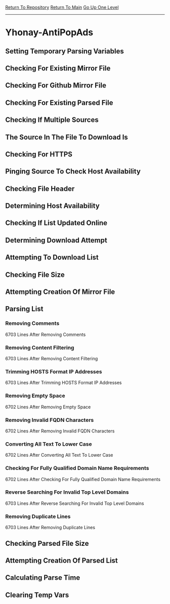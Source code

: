 [Return To Repository](https://github.com/deathbybandaid/piholeparser/)
[Return To Main](https://github.com/deathbybandaid/piholeparser/blob/master/RecentRunLogs/Mainlog.md)
[Go Up One Level](https://github.com/deathbybandaid/piholeparser/blob/master/RecentRunLogs/TopLevelScripts/30-Processing-External-Blacklists.md)
____________________________________
# Yhonay-AntiPopAds
## Setting Temporary Parsing Variables
## Checking For Existing Mirror File
## Checking For Github Mirror File
## Checking For Existing Parsed File
## Checking If Multiple Sources
## The Source In The File To Download Is
## Checking For HTTPS
## Pinging Source To Check Host Availability
## Checking File Header
## Determining Host Availability
## Checking If List Updated Online
## Determining Download Attempt
## Attempting To Download List
## Checking File Size
## Attempting Creation Of Mirror File
## Parsing List
### Removing Comments
6703 Lines After Removing Comments
### Removing Content Filtering
6703 Lines After Removing Content Filtering
### Trimming HOSTS Format IP Addresses
6703 Lines After Trimming HOSTS Format IP Addresses
### Removing Empty Space
6702 Lines After Removing Empty Space
### Removing Invalid FQDN Characters
6702 Lines After Removing Invalid FQDN Characters
### Converting All Text To Lower Case
6702 Lines After Converting All Text To Lower Case
### Checking For Fully Qualified Domain Name Requirements
6702 Lines After Checking For Fully Qualified Domain Name Requirements
### Reverse Searching For Invalid Top Level Domains
6703 Lines After Reverse Searching For Invalid Top Level Domains
### Removing Duplicate Lines
6703 Lines After Removing Duplicate Lines
## Checking Parsed File Size
## Attempting Creation Of Parsed List
## Calculating Parse Time
## Clearing Temp Vars
